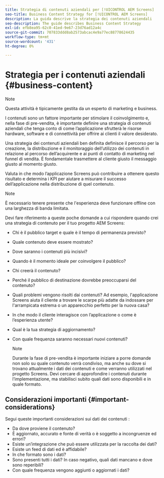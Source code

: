 ```yaml
---
title: Strategia di contenuti aziendali per [!UICONTROL AEM Screens]
seo-title: Business Content Strategy for [!UICONTROL AEM Screens]
description: La guida descrive la strategia dei contenuti aziendali
seo-description: The guide describes Business Content Strategy
exl-id: efb8ea95-62c0-41ed-9e67-23d76ad12a4c
source-git-commit: 707833ddd8ab2573abcac4e9a77ec88778624435
workflow-type: tm+mt
source-wordcount: '431'
ht-degree: 0%

---
```


# Strategia per i contenuti aziendali {#business-content}

>[!NOTE]
>
>Questa attività è tipicamente gestita da un esperto di marketing e business.

I contenuti sono un fattore importante per stimolare il coinvolgimento e, nella fase di pre-vendita, è importante definire una strategia di contenuti aziendali che tenga conto di come l’applicazione sfrutterà le risorse hardware, software e di connettività per offrire ai clienti il valore desiderato.

Una strategia dei contenuti aziendali ben definita definisce il percorso per la creazione, la distribuzione e il monitoraggio dell’utilizzo dei contenuti in relazione al percorso dell’acquirente e ai punti di contatto di marketing nel funnel di vendita. È fondamentale trasmettere al cliente giusto il messaggio giusto al momento giusto.

Valuta in che modo l’applicazione Screens può contribuire a ottenere questo risultato e determina i KPI per aiutare a misurare il successo dell’applicazione nella distribuzione di quel contenuto.

>[!NOTE]
>
>È necessario tenere presente che l&#39;esperienza deve funzionare offline con una larghezza di banda limitata.

Devi fare riferimento a queste poche domande a cui rispondere quando crei una strategia di contenuto per il tuo progetto AEM Screens:

* Chi è il pubblico target e quale è il tempo di permanenza previsto?
* Quale contenuto deve essere mostrato?
* Dove saranno i contenuti più incisivi?
* Quando è il momento ideale per coinvolgere il pubblico?
* Chi creerà il contenuto?
* Perché il pubblico di destinazione dovrebbe preoccuparsi del contenuto?
* Quali problemi vengono risolti dai contenuti? Ad esempio, l&#39;applicazione Screens aiuta il cliente a trovare le scarpe più adatte da indossare per l&#39;arrampicata estrema o un apparecchio perfetto per la nuova casa?
* In che modo il cliente interagisce con l’applicazione o come è l’esperienza utente?
* Qual è la tua strategia di aggiornamento?
* Con quale frequenza saranno necessari nuovi contenuti?

   >[!NOTE]
   >
   >Durante la fase di pre-vendita è importante iniziare a porre domande non solo su quale contenuto verrà condiviso, ma anche su dove si trovano attualmente i dati dei contenuti e come verranno utilizzati nel progetto Screens. Devi cercare di approfondire i contenuti durante l’implementazione, ma stabilisci subito quali dati sono disponibili e in quale formato.

## Considerazioni importanti {#important-considerations}

Segui queste importanti considerazioni sui dati dei contenuti :

* Da dove proviene il contenuto?
* È aggiornato, accurato e fonte di verità o è soggetto a incongruenze ed errori?
* Esiste un’integrazione che può essere utilizzata per la raccolta dei dati?
* Esiste un feed di dati ed è affidabile?
* In che formato sono i dati?
* Sono presenti tutti i dati? In caso negativo, quali dati mancano e dove sono reperibili?
* Con quale frequenza vengono aggiunti o aggiornati i dati?
